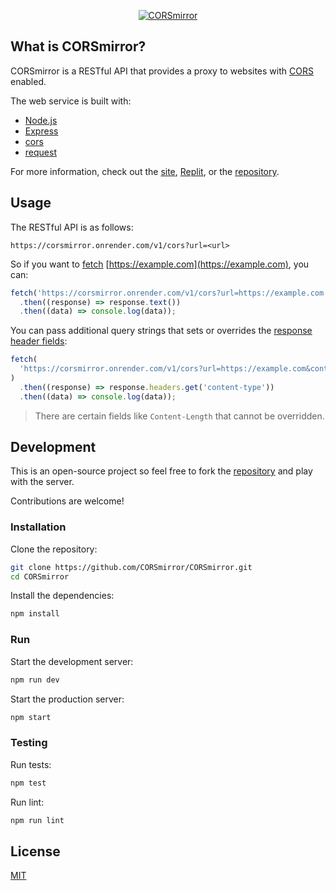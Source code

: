 <p align="center">
  <a href="https://corsmirror.onrender.com">
    <img src="https://github.com/CORSmirror.png?size=300" alt="CORSmirror">
  </a>
</p>

## What is CORSmirror?

CORSmirror is a RESTful API that provides a proxy to websites with [CORS](https://developer.mozilla.org/docs/Web/HTTP/CORS) enabled.

The web service is built with:

- [Node.js](https://nodejs.org)
- [Express](https://expressjs.com)
- [cors](https://github.com/expressjs/cors)
- [request](https://github.com/request/request)

For more information, check out the [site](https://corsmirror.onrender.com/), [Replit](https://replit.com/@remarkablemark/CORSmirror), or the [repository](https://github.com/CORSmirror/CORSmirror).

## Usage

The RESTful API is as follows:

```
https://corsmirror.onrender.com/v1/cors?url=<url>
```

So if you want to [fetch](https://developer.mozilla.org/docs/Web/API/Fetch_API/Using_Fetch) [https://example.com](https://example.com), you can:

```javascript
fetch('https://corsmirror.onrender.com/v1/cors?url=https://example.com')
  .then((response) => response.text())
  .then((data) => console.log(data));
```

You can pass additional query strings that sets or overrides the [response header fields](https://wikipedia.org/wiki/List_of_HTTP_header_fields):

```javascript
fetch(
  'https://corsmirror.onrender.com/v1/cors?url=https://example.com&content-type=text/plain'
)
  .then((response) => response.headers.get('content-type'))
  .then((data) => console.log(data));
```

> There are certain fields like `Content-Length` that cannot be overridden.

## Development

This is an open-source project so feel free to fork the [repository](https://github.com/CORSmirror/CORSmirror) and play with the server.

Contributions are welcome!

### Installation

Clone the repository:

```bash
git clone https://github.com/CORSmirror/CORSmirror.git
cd CORSmirror
```

Install the dependencies:

```bash
npm install
```

### Run

Start the development server:

```bash
npm run dev
```

Start the production server:

```bash
npm start
```

### Testing

Run tests:

```bash
npm test
```

Run lint:

```bash
npm run lint
```

## License

[MIT](https://github.com/CORSmirror/CORSmirror/blob/master/LICENSE)
